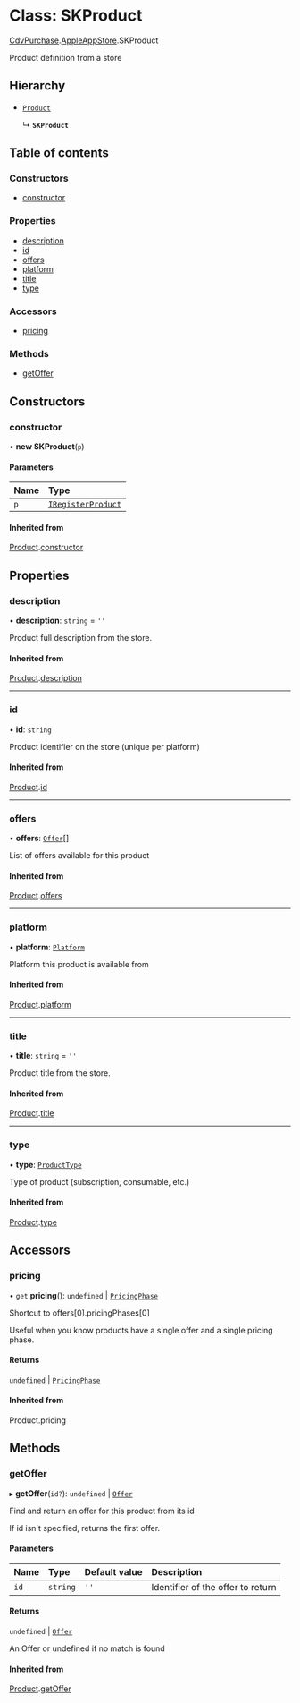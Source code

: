 # Class: SKProduct

[CdvPurchase](../modules/CdvPurchase.md).[AppleAppStore](../modules/CdvPurchase.AppleAppStore.md).SKProduct

Product definition from a store

## Hierarchy

- [`Product`](CdvPurchase.Product.md)

  ↳ **`SKProduct`**

## Table of contents

### Constructors

- [constructor](CdvPurchase.AppleAppStore.SKProduct.md#constructor)

### Properties

- [description](CdvPurchase.AppleAppStore.SKProduct.md#description)
- [id](CdvPurchase.AppleAppStore.SKProduct.md#id)
- [offers](CdvPurchase.AppleAppStore.SKProduct.md#offers)
- [platform](CdvPurchase.AppleAppStore.SKProduct.md#platform)
- [title](CdvPurchase.AppleAppStore.SKProduct.md#title)
- [type](CdvPurchase.AppleAppStore.SKProduct.md#type)

### Accessors

- [pricing](CdvPurchase.AppleAppStore.SKProduct.md#pricing)

### Methods

- [getOffer](CdvPurchase.AppleAppStore.SKProduct.md#getoffer)

## Constructors

### constructor

• **new SKProduct**(`p`)

#### Parameters

| Name | Type |
| :------ | :------ |
| `p` | [`IRegisterProduct`](../interfaces/CdvPurchase.IRegisterProduct.md) |

#### Inherited from

[Product](CdvPurchase.Product.md).[constructor](CdvPurchase.Product.md#constructor)

## Properties

### description

• **description**: `string` = `''`

Product full description from the store.

#### Inherited from

[Product](CdvPurchase.Product.md).[description](CdvPurchase.Product.md#description)

___

### id

• **id**: `string`

Product identifier on the store (unique per platform)

#### Inherited from

[Product](CdvPurchase.Product.md).[id](CdvPurchase.Product.md#id)

___

### offers

• **offers**: [`Offer`](CdvPurchase.Offer.md)[]

List of offers available for this product

#### Inherited from

[Product](CdvPurchase.Product.md).[offers](CdvPurchase.Product.md#offers)

___

### platform

• **platform**: [`Platform`](../enums/CdvPurchase.Platform.md)

Platform this product is available from

#### Inherited from

[Product](CdvPurchase.Product.md).[platform](CdvPurchase.Product.md#platform)

___

### title

• **title**: `string` = `''`

Product title from the store.

#### Inherited from

[Product](CdvPurchase.Product.md).[title](CdvPurchase.Product.md#title)

___

### type

• **type**: [`ProductType`](../enums/CdvPurchase.ProductType.md)

Type of product (subscription, consumable, etc.)

#### Inherited from

[Product](CdvPurchase.Product.md).[type](CdvPurchase.Product.md#type)

## Accessors

### pricing

• `get` **pricing**(): `undefined` \| [`PricingPhase`](../interfaces/CdvPurchase.PricingPhase.md)

Shortcut to offers[0].pricingPhases[0]

Useful when you know products have a single offer and a single pricing phase.

#### Returns

`undefined` \| [`PricingPhase`](../interfaces/CdvPurchase.PricingPhase.md)

#### Inherited from

Product.pricing

## Methods

### getOffer

▸ **getOffer**(`id?`): `undefined` \| [`Offer`](CdvPurchase.Offer.md)

Find and return an offer for this product from its id

If id isn't specified, returns the first offer.

#### Parameters

| Name | Type | Default value | Description |
| :------ | :------ | :------ | :------ |
| `id` | `string` | `''` | Identifier of the offer to return |

#### Returns

`undefined` \| [`Offer`](CdvPurchase.Offer.md)

An Offer or undefined if no match is found

#### Inherited from

[Product](CdvPurchase.Product.md).[getOffer](CdvPurchase.Product.md#getoffer)
